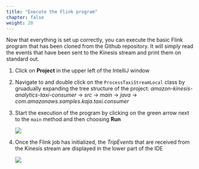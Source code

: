 ```yaml
---
title: "Execute the Flink program"
chapter: false
weight: 20
---
```


Now that everything is set up correctly, you can execute the basic Flink program that has been cloned from the Github repository. It will simply read the events that have been sent to the Kinesis stream and print them on standard out.


1. Click on **Project** in the upper left of the IntelliJ window

1. Navigate to and double click on the `ProcessTaxiStreamLocal` class by gruadually expanding the tree structure of the project: *amazon-kinesis-analytics-taxi-consumer* -> *src* -> *main* -> *java* -> *com.amazonaws.samples.kaja.taxi.consumer*

1. Start the execution of the program by clicking on the green arrow next to the `main` method and then choosing **Run**

	![](/images/intellij-4-execute-flink.png)

1. Once the Flink job has initialized, the *TripEvents* that are received from the Kinesis stream are displayed in the lower part of the IDE

	![](/images/intellij-5-execute-flink-output.png)
